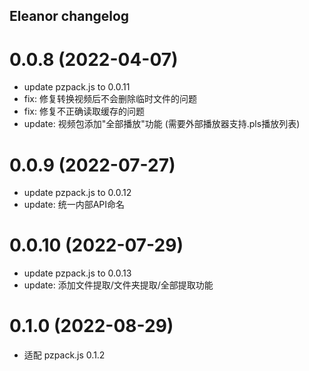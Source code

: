## Eleanor changelog

# 0.0.8 (2022-04-07)
- update pzpack.js to 0.0.11
- fix: 修复转换视频后不会删除临时文件的问题
- fix: 修复不正确读取缓存的问题
- update: 视频包添加"全部播放"功能 (需要外部播放器支持.pls播放列表)

# 0.0.9 (2022-07-27)
- update pzpack.js to 0.0.12
- update: 统一内部API命名

# 0.0.10 (2022-07-29)
- update pzpack.js to 0.0.13
- update: 添加文件提取/文件夹提取/全部提取功能

# 0.1.0 (2022-08-29)
- 适配 pzpack.js 0.1.2